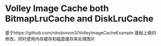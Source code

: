 Volley Image Cache both BitmapLruCache and DiskLruCache
=====

基于https://github.com/rdrobinson3/VolleyImageCacheExample 基础上做的修改，同时使用内存缓存和磁盘缓存来处理图片
